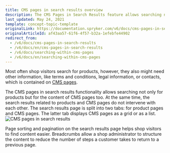 ```yaml
---
title: CMS pages in search results overview
description: The CMS Pages in Search Results feature allows searching not only for products but for CMS pages content as well.
last_updated: May 24, 2021
template: concept-topic-template
originalLink: https://documentation.spryker.com/v6/docs/cms-pages-in-search-results
originalArticleId: af43aa57-61f6-4f57-b32a-1efebfe44902
redirect_from:
  - /v6/docs/cms-pages-in-search-results
  - /v6/docs/en/cms-pages-in-search-results
  - /v6/docs/searching-within-cms-pages
  - /v6/docs/en/searching-within-cms-pages
---
```


Most often shop visitors search for products, however, they also might need other information, like terms and conditions, legal information, or contacts, which is contained on [CMS pages](/docs/scos/user/features/{{page.version}}/cms-feature-overview/cms-pages-overview.html).

The CMS pages in search results functionality allows searching not only for products but for the content of CMS pages too. At the same time, the search results related to products and CMS pages do not intervene with each other. The search results page is split into two tabs: for product pages and CMS pages. The latter tab displays CMS pages as a grid or as a list.
![CMS pages in search results](https://spryker.s3.eu-central-1.amazonaws.com/docs/Features/Search+and+Filter/CMS+Pages+in+Search+Results/cms-pages-in-search-results.png)

Page sorting and pagination on the search results page helps shop visitors to find content easier. Breadcrumbs allow a shop administrator to structure the content to reduce the number of steps a customer takes to return to a previous page.

  
